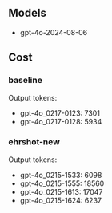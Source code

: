 ## Models
- gpt-4o-2024-08-06

## Cost
### baseline
Output tokens:  
- gpt-4o_0217-0123: 7301  
- gpt-4o_0217-0128: 5934  


### ehrshot-new
Output tokens:  
- gpt-4o_0215-1533: 6098  
- gpt-4o_0215-1555: 18560  
- gpt-4o_0215-1613: 17047  
- gpt-4o_0215-1624: 6237  
